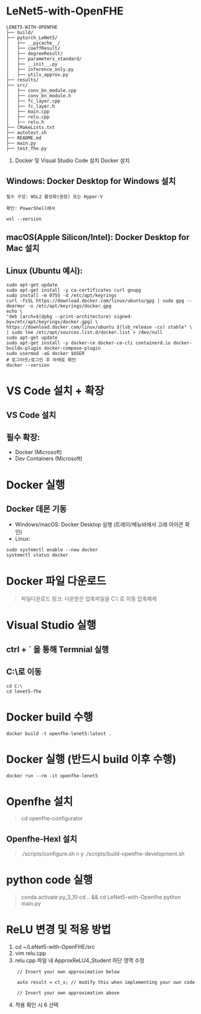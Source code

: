 # LeNet5-with-OpenFHE

```
LENET5-WITH-OPENFHE
├── build/
├── pytorch_LeNet5/
│   ├── __pycache__/
│   ├── coeffResult/
│   ├── degreeResult/
│   ├── parameters_standard/
│   ├── __init__.py
│   ├── inference_only.py
│   ├── utils_approx.py
├── results/
├── src/
│   ├── conv_bn_module.cpp
│   ├── conv_bn_module.h
│   ├── fc_layer.cpp
│   ├── fc_layer.h
│   ├── main.cpp
│   ├── relu.cpp
│   ├── relu.h   
├── CMakeLists.txt
├── autotest.sh
├── README.md
├── main.py
├── test_fhe.py
```

1. Docker 및 Visual Studio Code 설치
Docker 설치

## Windows: Docker Desktop for Windows 설치

    필수 구성: WSL2 활성화(권장) 또는 Hyper-V

    확인: PowerShell에서

    wsl --version


## macOS(Apple Silicon/Intel): Docker Desktop for Mac 설치

## Linux (Ubuntu 예시):

    sudo apt-get update
    sudo apt-get install -y ca-certificates curl gnupg
    sudo install -m 0755 -d /etc/apt/keyrings
    curl -fsSL https://download.docker.com/linux/ubuntu/gpg | sudo gpg --dearmor -o /etc/apt/keyrings/docker.gpg
    echo \
    "deb [arch=$(dpkg --print-architecture) signed-by=/etc/apt/keyrings/docker.gpg] \
    https://download.docker.com/linux/ubuntu $(lsb_release -cs) stable" \
    | sudo tee /etc/apt/sources.list.d/docker.list > /dev/null
    sudo apt-get update
    sudo apt-get install -y docker-ce docker-ce-cli containerd.io docker-buildx-plugin docker-compose-plugin
    sudo usermod -aG docker $USER
    # 로그아웃/로그인 후 아래로 확인
    docker --version

# VS Code 설치 + 확장
## VS Code 설치
## 필수 확장:
- Docker (Microsoft)
- Dev Containers (Microsoft)

# Docker 실행
## Docker 데몬 기동
- Windows/macOS: Docker Desktop 실행 (트레이/메뉴바에서 고래 아이콘 확인)
- Linux:
```
sudo systemctl enable --now docker
systemctl status docker
```

# Docker 파일 다운로드
> 파일다운로드 링크: 
> 다운받은 압축파일을 C:\ 로 이동
> 압축해제
# Visual Studio 실행
## ctrl + ` 을 통해 Termnial 실행
## C:\로 이동
```
cd C:\
cd lenet5-fhe
```
# Docker build 수행
```
docker build -t openfhe-lenet5:latest .
```
# Docker 실행 (반드시 build 이후 수행)
```
docker run --rm -it openfhe-lenet5
```
# Openfhe 설치
> cd openfhe-configurator
## Openfhe-Hexl 설치
> ./scripts/configure.sh
> n
> y
> ./scripts/build-openfhe-development.sh

# python code 실행
> conda activate py_3_10
> cd .. && cd LeNet5-with-Openfhe
> python main.py


# ReLU 변경 및 적용 방법
1. cd ~/LeNet5-with-OpenFHE/src
2. vim relu.cpp
3. relu.cpp 파일 내  ApproxReLU4_Student 하단 영역 수정
```
    // Insert your own approximation below

    auto result = ct_x; // modify this when implementing your own code

    // Insert your own approximation above
```
4. 적용 확인 시 6 선택
